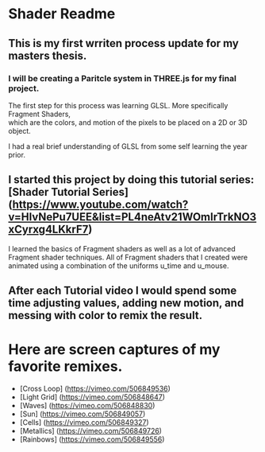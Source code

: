 # Shader Readme 
## This is my first wrriten process update for my masters thesis. 
### I will be creating a Paritcle system in THREE.js for my final project. 

The first step for this process was learning GLSL. More specifically Fragment Shaders,<br>
which are the colors, and motion of the pixels to be placed on a 2D or 3D object. 

I had a real brief understanding of GLSL from some self learning the year prior. 

## I started this project by doing this tutorial series: [Shader Tutorial Series] (https://www.youtube.com/watch?v=HIvNePu7UEE&list=PL4neAtv21WOmIrTrkNO3xCyrxg4LKkrF7) 

I learned the basics of Fragment shaders as well as a lot of advanced Fragment shader techniques. 
All of Fragment shaders that I created were animated using a combination of the uniforms u_time and u_mouse. 
## After each Tutorial video I would spend some time adjusting values, adding new motion, and messing with color to remix the result. 

# Here are screen captures of my favorite remixes. 

- [Cross Loop] (https://vimeo.com/506849536)
- [Light Grid] (https://vimeo.com/506848647) 
- [Waves] (https://vimeo.com/506848830)
- [Sun] (https://vimeo.com/506849057)
- [Cells] (https://vimeo.com/506849327) 
- [Metallics] (https://vimeo.com/506849726) 
- [Rainbows] (https://vimeo.com/506849556)
